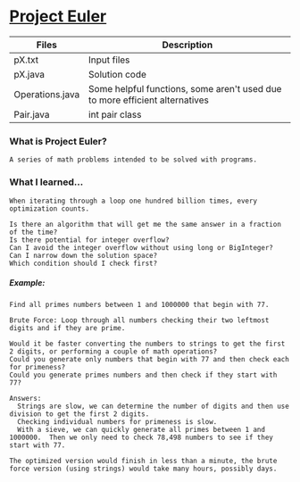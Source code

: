 # [Project Euler](https://projecteuler.net)

| Files        | Description           | 
| ------------- |-------------| 
| pX.txt      | Input files | 
| pX.java      | Solution code |
| Operations.java | Some helpful functions, some aren't used due to more efficient alternatives | 
| Pair.java | int pair class |  


### What is Project Euler?  
    A series of math problems intended to be solved with programs.


### What I learned...
    When iterating through a loop one hundred billion times, every optimization counts.
    
    Is there an algorithm that will get me the same answer in a fraction of the time?
    Is there potential for integer overflow?  
    Can I avoid the integer overflow without using long or BigInteger?
    Can I narrow down the solution space?
    Which condition should I check first?
    
##### Example:  
    Find all primes numbers between 1 and 1000000 that begin with 77.

    Brute Force: Loop through all numbers checking their two leftmost digits and if they are prime.
    
    Would it be faster converting the numbers to strings to get the first 2 digits, or performing a couple of math operations?
    Could you generate only numbers that begin with 77 and then check each for primeness?
    Could you generate primes numbers and then check if they start with 77?

    Answers:
      Strings are slow, we can determine the number of digits and then use division to get the first 2 digits.
      Checking individual numbers for primeness is slow.
      With a sieve, we can quickly generate all primes between 1 and 1000000.  Then we only need to check 78,498 numbers to see if they start with 77.
      
    The optimized version would finish in less than a minute, the brute force version (using strings) would take many hours, possibly days.
    
    
    
